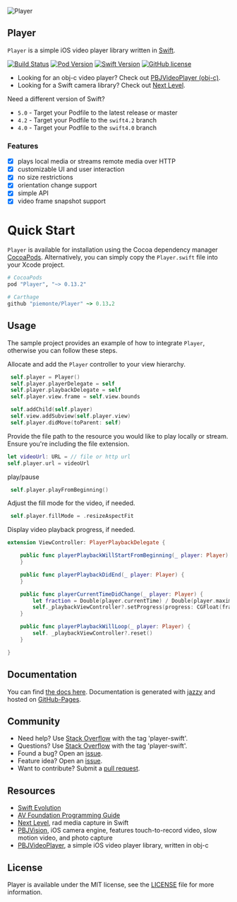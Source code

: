 ![Player](https://github.com/piemonte/Player/raw/master/Player.gif)

## Player

`Player` is a simple iOS video player library written in [Swift](https://developer.apple.com/swift/).

[![Build Status](https://travis-ci.com/piemonte/Player.svg?branch=master)](https://travis-ci.com/piemonte/Player) [![Pod Version](https://img.shields.io/cocoapods/v/Player.svg?style=flat)](http://cocoadocs.org/docsets/Player/) [![Swift Version](https://img.shields.io/badge/language-swift%205.0-brightgreen.svg)](https://developer.apple.com/swift) [![GitHub license](https://img.shields.io/badge/license-MIT-lightgrey.svg)](https://github.com/piemonte/Player/blob/master/LICENSE)

- Looking for an obj-c video player? Check out [PBJVideoPlayer (obj-c)](https://github.com/piemonte/PBJVideoPlayer).
- Looking for a Swift camera library? Check out [Next Level](https://github.com/NextLevel/NextLevel).

Need a different version of Swift?
* `5.0` - Target your Podfile to the latest release or master
* `4.2` - Target your Podfile to the `swift4.2` branch
* `4.0` - Target your Podfile to the `swift4.0` branch

### Features

- [x] plays local media or streams remote media over HTTP
- [x] customizable UI and user interaction
- [x] no size restrictions
- [x] orientation change support
- [x] simple API
- [x] video frame snapshot support

# Quick Start

`Player` is available for installation using the Cocoa dependency manager [CocoaPods](http://cocoapods.org/).  Alternatively, you can simply copy the `Player.swift` file into your Xcode project.

```ruby
# CocoaPods
pod "Player", "~> 0.13.2"

# Carthage
github "piemonte/Player" ~> 0.13.2
```

## Usage

The sample project provides an example of how to integrate `Player`, otherwise you can follow these steps.

Allocate and add the `Player` controller to your view hierarchy.

``` Swift
 self.player = Player()
 self.player.playerDelegate = self
 self.player.playbackDelegate = self
 self.player.view.frame = self.view.bounds

 self.addChild(self.player)
 self.view.addSubview(self.player.view)
 self.player.didMove(toParent: self)
```

Provide the file path to the resource you would like to play locally or stream. Ensure you're including the file extension.

``` Swift
let videoUrl: URL = // file or http url
self.player.url = videoUrl
```

play/pause

``` Swift
 self.player.playFromBeginning()
```

Adjust the fill mode for the video, if needed.

``` Swift
 self.player.fillMode = .resizeAspectFit
```

Display video playback progress, if needed.

``` Swift
extension ViewController: PlayerPlaybackDelegate {

    public func playerPlaybackWillStartFromBeginning(_ player: Player) {
    }

    public func playerPlaybackDidEnd(_ player: Player) {
    }

    public func playerCurrentTimeDidChange(_ player: Player) {
        let fraction = Double(player.currentTime) / Double(player.maximumDuration)
        self._playbackViewController?.setProgress(progress: CGFloat(fraction), animated: true)
    }

    public func playerPlaybackWillLoop(_ player: Player) {
        self. _playbackViewController?.reset()
    }

}
```

## Documentation

You can find [the docs here](http://piemonte.github.io/Player/). Documentation is generated with [jazzy](https://github.com/realm/jazzy) and hosted on [GitHub-Pages](https://pages.github.com).

## Community

- Need help? Use [Stack Overflow](http://stackoverflow.com/questions/tagged/player-swift) with the tag 'player-swift'.
- Questions? Use [Stack Overflow](http://stackoverflow.com/questions/tagged/player-swift) with the tag 'player-swift'.
- Found a bug? Open an [issue](https://github.com/piemonte/player/issues).
- Feature idea? Open an [issue](https://github.com/piemonte/player/issues).
- Want to contribute? Submit a [pull request](https://github.com/piemonte/player/pulls).

## Resources

* [Swift Evolution](https://github.com/apple/swift-evolution)
* [AV Foundation Programming Guide](https://developer.apple.com/library/ios/documentation/AudioVideo/Conceptual/AVFoundationPG/Articles/00_Introduction.html)
* [Next Level](https://github.com/NextLevel/NextLevel/), rad media capture in Swift
* [PBJVision](https://github.com/piemonte/PBJVision), iOS camera engine, features touch-to-record video, slow motion video, and photo capture
* [PBJVideoPlayer](https://github.com/piemonte/PBJVideoPlayer), a simple iOS video player library, written in obj-c

## License

Player is available under the MIT license, see the [LICENSE](https://github.com/piemonte/player/blob/master/LICENSE) file for more information.
